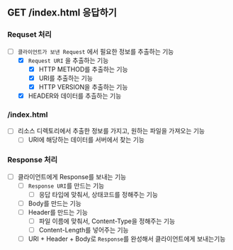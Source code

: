 ## GET /index.html 응답하기

### Requset 처리
- [ ] `클라이언트가 보낸 Request` 에서 필요한 정보를 추출하는 기능
  - [x] `Request URI` 을 추출하는 기능
    - [x] HTTP METHOD를 추출하는 기능
    - [x] URI를 추출하는 기능
    - [x] HTTP VERSION을 추출하는 기능
  - [x] HEADER와 데이터를 추츨하는 기능

### /index.html
- [ ] 리소스 디렉토리에서 추출한 정보를 가지고, 원하는 파일을 가져오는 기능
  - [ ] URI에 해당하는 데이터를 서버에서 찾는 기능  

### Response 처리
- [ ] 클라이언트에게 Response를 보내는 기능
  - [ ] `Response URI`를 만드는 기능
    - [ ] 응답 타입에 맞춰서, 상태코드를 정해주는 기능
  - [ ] Body를 만드는 기능
  - [ ] Header를 만드는 기능
    - [ ] 파일 이름에 맞춰서, Content-Type을 정해주는 기능
    - [ ] Content-Length를 넣어주는 기능
  - [ ] URI + Header + Body로 `Response`를 완성해서 클라이언트에게 보내는기능